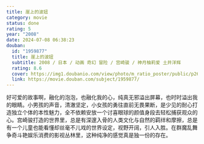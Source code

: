 ```yaml
---
title: 崖上的波妞
category: movie
status: done
rating: 5
year: "2008"
date: 2024-07-08 06:38:23
douban:
  id: "1959877"
  title: 崖上的波妞
  subtitle: 2008 / 日本 / 动画 奇幻 冒险 / 宫崎骏 / 神月柚莉爱 土井洋辉
  rating: 8.6
  cover: https://img1.doubanio.com/view/photo/m_ratio_poster/public/p2627847859.jpg
  link: https://movie.douban.com/subject/1959877/
---
```


好可爱的故事啊，融化的泡泡，也融化我的心，纯真无邪溢出屏幕，也时时溢出我的眼睛。小男孩的声音，清澈坚定，小女孩的勇往直前无畏果断，是少见的耐心打造独立个体的本性魅力，全不依赖安放一个讨喜眼球的颜值身段去轻松捕获观众的心。宫崎骏打造的世界里，总是有深邃入骨的人类文化与自然的羁绊和摩擦，总是有一个儿童也能看懂却丝毫不儿戏的世界设定，视野开阔，引人入胜。在群魔乱舞争奇斗艳娱乐消费的影视丛林里，这种纯净的感觉真是独一份的存在。
